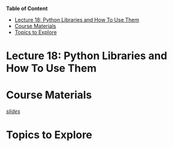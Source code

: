 
**Table of Content**
- [Lecture 18: Python Libraries and How To Use Them](#lecture-18-python-libraries-and-how-to-use-them)
- [Course Materials](#course-materials)
- [Topics to Explore](#topics-to-explore)


# Lecture 18: Python Libraries and How To Use Them


# Course Materials
[*slides*](https://docs.google.com/presentation/d/1vzOVB10gz5SWs2NAn4XTrTPJgcqr2_Y8niDloIQi7-A/edit?usp=sharing)


# Topics to Explore

